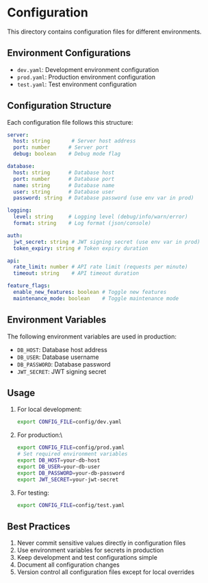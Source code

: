 # Configuration

This directory contains configuration files for different environments.

## Environment Configurations

- `dev.yaml`: Development environment configuration
- `prod.yaml`: Production environment configuration
- `test.yaml`: Test environment configuration

## Configuration Structure

Each configuration file follows this structure:

```yaml
server:
  host: string       # Server host address
  port: number      # Server port
  debug: boolean    # Debug mode flag

database:
  host: string      # Database host
  port: number      # Database port
  name: string      # Database name
  user: string      # Database user
  password: string  # Database password (use env var in prod)

logging:
  level: string     # Logging level (debug/info/warn/error)
  format: string    # Log format (json/console)

auth:
  jwt_secret: string # JWT signing secret (use env var in prod)
  token_expiry: string # Token expiry duration

api:
  rate_limit: number # API rate limit (requests per minute)
  timeout: string    # API timeout duration

feature_flags:
  enable_new_features: boolean # Toggle new features
  maintenance_mode: boolean    # Toggle maintenance mode
```

## Environment Variables

The following environment variables are used in production:

- `DB_HOST`: Database host address
- `DB_USER`: Database username
- `DB_PASSWORD`: Database password
- `JWT_SECRET`: JWT signing secret

## Usage

1. For local development:

   ```bash
   export CONFIG_FILE=config/dev.yaml
   ```

2. For production:\

   ```bash
   export CONFIG_FILE=config/prod.yaml
   # Set required environment variables
   export DB_HOST=your-db-host
   export DB_USER=your-db-user
   export DB_PASSWORD=your-db-password
   export JWT_SECRET=your-jwt-secret
   ```

3. For testing:

   ```bash
   export CONFIG_FILE=config/test.yaml
   ```

## Best Practices

1. Never commit sensitive values directly in configuration files
2. Use environment variables for secrets in production
3. Keep development and test configurations simple
4. Document all configuration changes
5. Version control all configuration files except for local overrides
